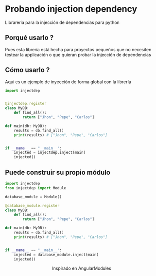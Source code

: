 # Probando injection dependency

Librareria para la injección de dependencias para python

## Porqué usarlo ?

Pues esta librería está hecha para proyectos pequeños que no necesiten testear la applicación o que quieran probar la injección de dependencias


## Cómo usarlo ?

Aquí es un ejemplo de inyección de forma global con la librería

```py
import injectdep


@injectdep.register
class MyDB:
    def find_all():
        return ["Jhon", "Pepe", "Carlos"]

def main(db: MyDB):
    results = db.find_all()
    print(results) # ["Jhon", "Pepe", "Carlos"]


if __name__ == "__main__":
    injected = injectdep.inject(main)
    injected()
```

## Puede construir su propio módulo

```py
import injectdep
from injectdep import Module

database_module = Module()

@database_module.register
class MyDB:
    def find_all():
        return ["Jhon", "Pepe", "Carlos"]

def main(db: MyDB):
    results = db.find_all()
    print(results) # ["Jhon", "Pepe", "Carlos"]


if __name__ == "__main__":
    injected = database_module.inject(main)
    injected()
```

<p align="center">Inspirado en AngularModules</p>
